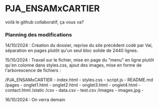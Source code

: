 # PJA_ENSAMxCARTIER
voilà le github collaboratif, ça vous va?

### Planning des modifications

14/10/2024 : Création du dossier, reprise du site précédent codé par Val, séparation en pages plutôt qu'un seul bloc solide de 2440 lignes.

15/10/2024 : Travail sur le fichier, mise en page du "menu" en ligne plutôt qu'en colonne dans styles.css, ajout des images, mise en forme de l'arborescence de fichiers :

/PJA_ENSAMxCARTIER
    - index.html
    - styles.css
    - script.js
    - README.md
    /pages
        - onglet1.html
        - onglet2.html
        - onglet3.html
        - onglet4.html
        - contact.html
    /static
        /csv
            - data.csv
            - test.csv
        /images
            - images.jpg
            - 

16/10/2024 : On verra demain
